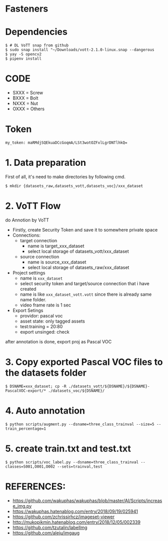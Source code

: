 # Fasteners

# Dependencies

```
$ # DL VoTT snap from github
$ sudo snap install "~/Downloads/vott-2.1.0-linux.snap --dangerous
$ yay -S opencv2
$ pipenv install
```

# CODE

- SXXX = Screw
- BXXX = Bolt
- NXXX = Nut
- OXXX = Others


# Token

```
my_token: maRMdjSQEkuaDCcGoqmA/LSt3wotOZFxlLgrDNTlhkQ=
```


# 1. Data preparation

First of all, it's need to make directories by following cmd.

```
$ mkdir {datasets_raw,datasets_vott,datasets_voc}/xxx_dataset
```

# 2. VoTT Flow

do Annotion by VoTT

- Firstly, create Security Token and save it to somewhere private space
- Connections:
  - target connection
    - name is target_xxx_dataset
    - select local storage of datasets_vott/xxx_dataset
  - source connection
    - name is source_xxx_dataset
    - select local storage of datasets_raw/xxx_dataset
- Project settings
  - name is `xxx_dataset`
  - select security token and target/source connection that i have created
  - name is like `xxx_dataset_vott.vott` since there is already same name folder.
  - video frame rate is 1 sec
- Export Setings
  - providor: pascal voc
  - asset state: only tagged assets
  - test:training = 20:80
  - export unsinged: check

after annotation is done, export proj as Pascal VOC

# 3. Copy exported Pascal VOC files to the datasets folder

```
$ DSNAME=xxx_dataset; cp -R ./datasets_vott/${DSNAME}/${DSNAME}-PascalVOC-export/* ./datasets_voc/${DSNAME}/
```

# 4. Auto annotation

```
$ python scripts/augment.py --dsname=three_class_trainval --size=5 --train_percentage=1
```

# 5. create train.txt and test.txt

```
$ python scripts/voc_label.py --dsname=three_class_trainval --classes=S001,O001,O002 --sets=trainval,test
```

# REFERENCES:

- https://github.com/wakuphas/wakuphas/blob/master/AI/Scripts/increase_img.py
- https://wakuphas.hatenablog.com/entry/2018/09/19/025941
- https://github.com/zchrissirhcz/imageset-viewer
- http://mukopikmin.hatenablog.com/entry/2018/12/05/002339
- https://github.com/tzutalin/labelImg
- https://github.com/aleju/imgaug
